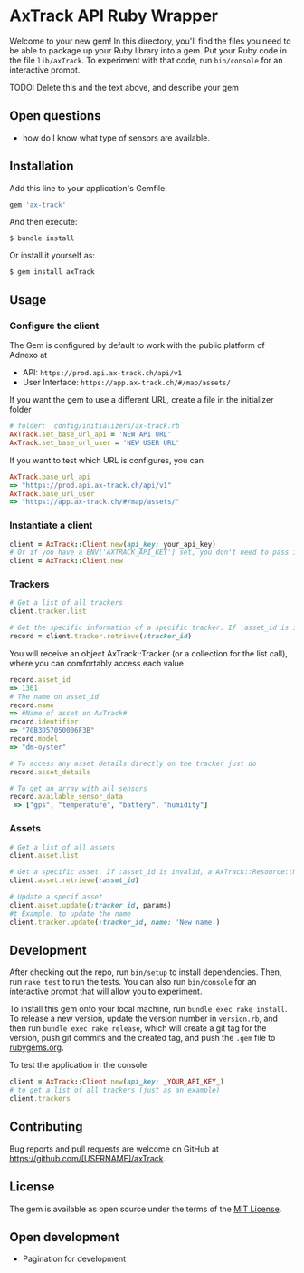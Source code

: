 # AxTrack API Ruby Wrapper

Welcome to your new gem! In this directory, you'll find the files you need to be able to package up your Ruby library into a gem. Put your Ruby code in the file `lib/axTrack`. To experiment with that code, run `bin/console` for an interactive prompt.

TODO: Delete this and the text above, and describe your gem

## Open questions
* how do I know what type of sensors are available.

## Installation

Add this line to your application's Gemfile:

```ruby
gem 'ax-track'
```

And then execute:

    $ bundle install

Or install it yourself as:

    $ gem install axTrack

## Usage
### Configure the client
The Gem is configured by default to work with the public platform of Adnexo at
* API: `https://prod.api.ax-track.ch/api/v1`
* User Interface: `https://app.ax-track.ch/#/map/assets/`

If you want the gem to use a different URL, create a file in the initializer folder
```ruby
# folder: `config/initializers/ax-track.rb`
AxTrack.set_base_url_api = 'NEW API URL'
AxTrack.set_base_url_user = 'NEW USER URL'
```

If you want to test which URL is configures, you can
```ruby
AxTrack.base_url_api
=> "https://prod.api.ax-track.ch/api/v1"
AxTrack.base_url_user
=> "https://app.ax-track.ch/#/map/assets/"
```

### Instantiate a client
```ruby
client = AxTrack::Client.new(api_key: your_api_key)
# Or if you have a ENV['AXTRACK_API_KEY'] set, you don't need to pass in the api key.
client = AxTrack::Client.new
```

### Trackers
```ruby
# Get a list of all trackers
client.tracker.list

# Get the specific information of a specific tracker. If :asset_id is invalid, a AxTrack::Resource::NotFoundError is returned
record = client.tracker.retrieve(:tracker_id)
```

You will receive an object AxTrack::Tracker (or a collection for the list call), where you can comfortably access each value
```ruby
record.asset_id
=> 1361
# The name on asset_id
record.name
=> #Name of asset on AxTrack#
record.identifier
=> "70B3D57050006F3B"
record.model
=> "dm-oyster"

# To access any asset details directly on the tracker just do
record.asset_details

# To get an array with all sensors
record.available_sensor_data
 => ["gps", "temperature", "battery", "humidity"]
```


### Assets
```ruby
# Get a list of all assets
client.asset.list

# Get a specific asset. If :asset_id is invalid, a AxTrack::Resource::NotFoundError is returned
client.asset.retrieve(:asset_id)

# Update a specif asset
client.asset.update(:tracker_id, params)
#t Example: to update the name
client.tracker.update(:tracker_id, name: 'New name')
```

## Development

After checking out the repo, run `bin/setup` to install dependencies. Then, run `rake test` to run the tests. You can also run `bin/console` for an interactive prompt that will allow you to experiment.

To install this gem onto your local machine, run `bundle exec rake install`. To release a new version, update the version number in `version.rb`, and then run `bundle exec rake release`, which will create a git tag for the version, push git commits and the created tag, and push the `.gem` file to [rubygems.org](https://rubygems.org).

To test the application in the console
```ruby
client = AxTrack::Client.new(api_key: _YOUR_API_KEY_)
# to get a list of all trackers (just as an example)
client.trackers
```

## Contributing

Bug reports and pull requests are welcome on GitHub at https://github.com/[USERNAME]/axTrack.

## License

The gem is available as open source under the terms of the [MIT License](https://opensource.org/licenses/MIT).

## Open development
* Pagination for development


